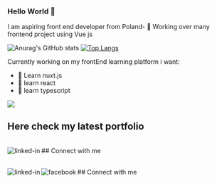 ### Hello World 👋
I am aspiring front end developer from Poland- 🔭 Working over many frontend project using Vue js

![Anurag's GitHub stats](https://github-readme-stats.vercel.app/api?username=datureli&show_icons=true&theme=radical)
[![Top Langs](https://github-readme-stats.vercel.app/api/top-langs/?username=datureli&layout=compact)](https://github.com/Datureli/github-readme-stats) 

Currently working on my frontEnd learning platform
i want:
- 🌱 Learn nuxt.js
- 🌱 learn react
- 🌱 learn typescript



![](https://komarev.com/ghpvc/?username=Datureli)
## Here check my latest portfolio
<br>## Connect with me[<img align="left" alt="linked-in" src="https://img.shields.io/badge/My-Portfolio-red" />](https://reverent-panini-343037.netlify.app/index.html)

<br>## Connect with me[<img align="left" alt="linked-in" src="https://img.shields.io/badge/linkedin-%230077B5.svg?&style=for-the-badge&logo=linkedin&logoColor=white" />](https://www.linkedin.com/in/pawe%C5%82-chmielewski-472a781a6/)
 [<img align="left" alt="facebook" src="https://img.shields.io/badge/facebook-%231877F2.svg?&style=for-the-badge&logo=facebook&logoColor=white" />](https://www.facebook.com/grzegorz.pacek.79/)


